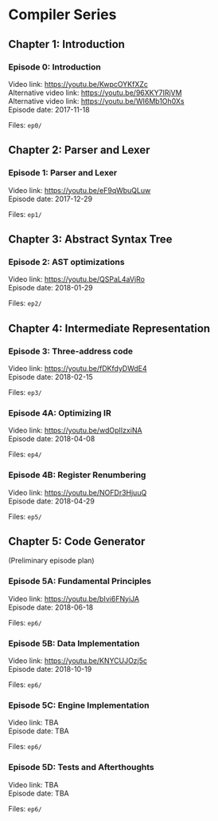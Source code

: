 # Compiler Series

## Chapter 1: Introduction

### Episode 0: Introduction

Video link: https://youtu.be/KwpcOYKfXZc  
Alternative video link: https://youtu.be/96XKY7IRjVM  
Alternative video link: https://youtu.be/WI6Mb1Oh0Xs  
Episode date: 2017-11-18  

Files: `ep0/`

## Chapter 2: Parser and Lexer

### Episode 1: Parser and Lexer

Video link: https://youtu.be/eF9qWbuQLuw  
Episode date: 2017-12-29  

Files: `ep1/`

## Chapter 3: Abstract Syntax Tree

### Episode 2: AST optimizations

Video link: https://youtu.be/QSPaL4aVjRo  
Episode date: 2018-01-29  

Files: `ep2/`

## Chapter 4: Intermediate Representation

### Episode 3: Three-address code

Video link: https://youtu.be/fDKfdyDWdE4  
Episode date: 2018-02-15  

Files: `ep3/`

### Episode 4A: Optimizing IR

Video link: https://youtu.be/wdOpIIzxiNA  
Episode date: 2018-04-08  

Files: `ep4/`

### Episode 4B: Register Renumbering

Video link: https://youtu.be/NOFDr3HjuuQ  
Episode date: 2018-04-29  

Files: `ep5/`

## Chapter 5: Code Generator

(Preliminary episode plan)

### Episode 5A: Fundamental Principles

Video link: https://youtu.be/bIvi6FNyiJA  
Episode date: 2018-06-18

Files: `ep6/`

### Episode 5B: Data Implementation

Video link: https://youtu.be/KNYCUJOzj5c  
Episode date: 2018-10-19

Files: `ep6/`

### Episode 5C: Engine Implementation

Video link: TBA  
Episode date: TBA

Files: `ep6/`

### Episode 5D: Tests and Afterthoughts

Video link: TBA  
Episode date: TBA

Files: `ep6/`
